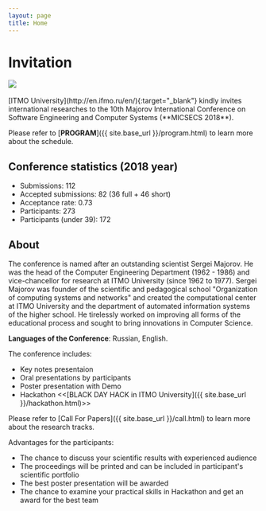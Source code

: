 ```yaml
---
layout: page
title: Home
---
```

# Invitation

<div >
      <img src="{{ site.base_url }}/img/itmo.jpeg">
</div>

<br>
[ITMO University](http://en.ifmo.ru/en/){:target="_blank"} kindly invites international researches to the 10th Majorov International Conference on Software Engineering and Computer Systems (**MICSECS 2018**). 

Please refer to [**PROGRAM**]({{ site.base_url }}/program.html) to learn more about the schedule.

## Conference statistics (2018 year)

* Submissions: 112
* Accepted submissions: 82 (36 full + 46 short)
* Acceptance rate: 0.73
* Participants: 273
* Participants (under 39): 172

## About

The conference is named after an outstanding scientist Sergei Majorov. He was the head of the Computer Engineering Department (1962 - 1986) and vice-chancellor for research at ITMO University (since 1962 to 1977). Sergei Majorov was founder of the scientific and pedagogical school  "Organization of computing systems and networks" and created the computational center at ITMO University and the department of automated information systems of the higher school. He tirelessly worked on improving all forms of the educational process and sought to bring innovations in Computer Science.

**Languages of the Conference**: Russian, English.

The conference includes:

* Key notes presentaion 
* Oral presentations by participants
* Poster presentation with Demo
* Hackathon <<[BLACK DAY HACK in ITMO University]({{ site.base_url }}/hackathon.html)>>

Please refer to [Call For Papers]({{ site.base_url }}/call.html) to learn more about the research tracks.

Advantages for the participants:

* The chance to discuss your scientific results with experienced audience
* The proceedings will be printed and can be included in participant's scientific portfolio
* The best poster presentation will be awarded
* The chance to examine your practical skills in Hackathon and get an award for the best team 

[//]: # (The proceedings will be printed and selectively indexed by DBLP and Scopus data bases)

